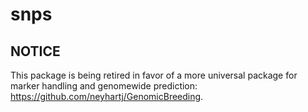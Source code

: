 
<!-- README.md is generated from README.Rmd. Please edit that file -->

# snps

<!-- badges: start -->
<!-- badges: end -->

## NOTICE

This package is being retired in favor of a more universal package for marker handling and genomewide prediction: https://github.com/neyhartj/GenomicBreeding.

